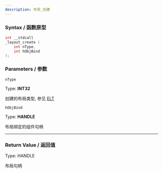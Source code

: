 ```yaml
---
description: 布局_创建
---
```


### Syntax / 函数原型

```C++
int __stdcall 
_layout_create (
    int nType,
    int hObjBind
);
```

### Parameters / 参数

`nType`

Type: **INT32**

创建的布局类型, 参见  [ELT](../../const/ELT.md)

`hObjBind`

Type: **HANDLE**

布局绑定的组件句柄

---

### Return Value / 返回值

Type: HANDLE

布局句柄